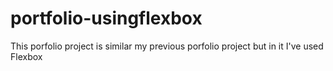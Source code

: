 # portfolio-usingflexbox
This porfolio project is similar my previous porfolio project but in it I've used Flexbox
